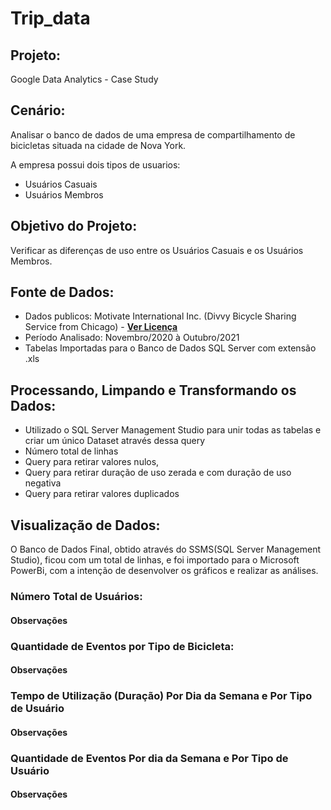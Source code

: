 # Trip_data
## Projeto: 
Google Data Analytics - Case Study

## Cenário: 
Analisar o banco de dados de uma empresa de compartilhamento de bicicletas situada na cidade de Nova York.

A empresa possui dois tipos de usuarios: 

- Usuários Casuais
- Usuários Membros

## Objetivo do Projeto:
Verificar as diferenças de uso entre os Usuários Casuais e os Usuários Membros.

## Fonte de Dados:
- Dados publicos: Motivate International Inc. (Divvy Bicycle Sharing Service from Chicago) - [**Ver Licença**](https://www.divvybikes.com/data-license-agreement)
- Período Analisado: Novembro/2020 à Outubro/2021 
- Tabelas Importadas para o Banco de Dados SQL Server com extensão .xls

## Processando, Limpando e Transformando os Dados:
- Utilizado o SQL Server Management Studio para unir todas as tabelas e criar um único Dataset através dessa query
- Número total de linhas
- Query para retirar valores nulos, 
- Query para retirar duração de uso zerada e com duração de uso negativa
- Query para retirar valores duplicados

## Visualização de Dados:
O Banco de Dados Final, obtido através do SSMS(SQL Server Management Studio), ficou com um total de   linhas, e foi importado para o Microsoft PowerBi, com a intenção de desenvolver os gráficos e realizar as análises.

### Número Total de Usuários:

#### Observações

### Quantidade de Eventos por Tipo de Bicicleta:

#### Observações

### Tempo de Utilização (Duração) Por Dia da Semana e Por Tipo de Usuário

#### Observações

### Quantidade de Eventos Por dia da Semana e Por Tipo de Usuário

#### Observações
